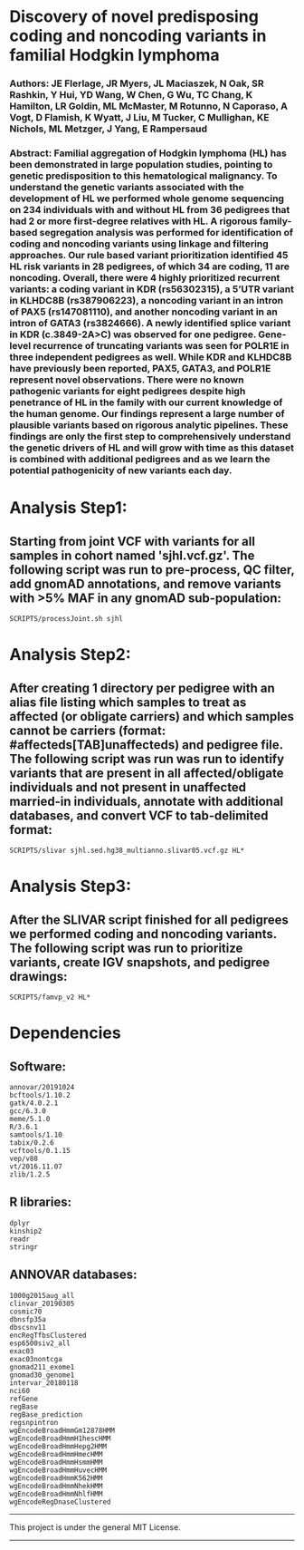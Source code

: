 # Discovery of novel predisposing coding and noncoding variants in familial Hodgkin lymphoma
### **Authors:** JE Flerlage, JR Myers, JL Maciaszek, N Oak, SR Rashkin, Y Hui, YD Wang, W Chen, G Wu, TC Chang, K Hamilton, LR Goldin, ML McMaster, M Rotunno, N Caporaso, A Vogt, D Flamish, K Wyatt, J Liu, M Tucker, C Mullighan, KE Nichols, ML Metzger, J Yang, E Rampersaud
### **Abstract:** Familial aggregation of Hodgkin lymphoma (HL) has been demonstrated in large population studies, pointing to genetic predisposition to this hematological malignancy. To understand the genetic variants associated with the development of HL we performed whole genome sequencing on 234 individuals with and without HL from 36 pedigrees that had 2 or more first-degree relatives with HL. A rigorous family-based segregation analysis was performed for identification of coding and noncoding variants using linkage and filtering approaches. Our rule based variant prioritization identified 45 HL risk variants in 28 pedigrees, of which 34 are coding, 11 are noncoding. Overall, there were 4 highly prioritized recurrent variants: a coding variant in KDR (rs56302315), a 5’UTR variant in KLHDC8B (rs387906223), a noncoding variant in an intron of PAX5 (rs147081110), and another noncoding variant in an intron of GATA3 (rs3824666). A newly identified splice variant in KDR (c.3849-2A>C) was observed for one pedigree. Gene-level recurrence of truncating variants was seen for POLR1E in three independent pedigrees as well. While KDR and KLHDC8B have previously been reported, PAX5, GATA3, and POLR1E represent novel observations. There were no known pathogenic variants for eight pedigrees despite high penetrance of HL in the family with our current knowledge of the human genome. Our findings represent a large number of plausible variants based on rigorous analytic pipelines. These findings are only the first step to comprehensively understand the genetic drivers of HL and will grow with time as this dataset is combined with additional pedigrees and as we learn the potential pathogenicity of new variants each day. 

# Analysis Step1:
## Starting from joint VCF with variants for all samples in cohort named 'sjhl.vcf.gz'. The following script was run to pre-process, QC filter, add gnomAD annotations, and remove variants with >5% MAF in any gnomAD sub-population:
```
SCRIPTS/processJoint.sh sjhl
```
# Analysis Step2:
## After creating 1 directory per pedigree with an alias file listing which samples to treat as affected (or obligate carriers) and which samples cannot be carriers (format: #affecteds[TAB]unaffecteds) and pedigree file. The following script was run was run to identify variants that are present in all affected/obligate individuals and not present in unaffected married-in individuals, annotate with additional databases, and convert VCF to tab-delimited format:
```
SCRIPTS/slivar sjhl.sed.hg38_multianno.slivar05.vcf.gz HL*
```
# Analysis Step3:
## After the SLIVAR script finished for all pedigrees we performed coding and noncoding variants. The following script was run to prioritize variants, create IGV snapshots, and pedigree drawings:
```
SCRIPTS/famvp_v2 HL*
```

# Dependencies
## Software:
```
annovar/20191024
bcftools/1.10.2
gatk/4.0.2.1
gcc/6.3.0
meme/5.1.0
R/3.6.1
samtools/1.10
tabix/0.2.6
vcftools/0.1.15
vep/v88
vt/2016.11.07
zlib/1.2.5
```
## R libraries:
```
dplyr
kinship2
readr
stringr
```
## ANNOVAR databases:
```
1000g2015aug_all
clinvar_20190305
cosmic70
dbnsfp35a
dbscsnv11
encRegTfbsClustered
esp6500siv2_all
exac03
exac03nontcga
gnomad211_exome1
gnomad30_genome1
intervar_20180118
nci60
refGene
regBase
regBase_prediction
regsnpintron
wgEncodeBroadHmmGm12878HMM
wgEncodeBroadHmmH1hescHMM
wgEncodeBroadHmmHepg2HMM
wgEncodeBroadHmmHmecHMM
wgEncodeBroadHmmHsmmHMM
wgEncodeBroadHmmHuvecHMM
wgEncodeBroadHmmK562HMM
wgEncodeBroadHmmNhekHMM
wgEncodeBroadHmmNhlfHMM
wgEncodeRegDnaseClustered
```

**********

This project is under the general MIT License.

**********
